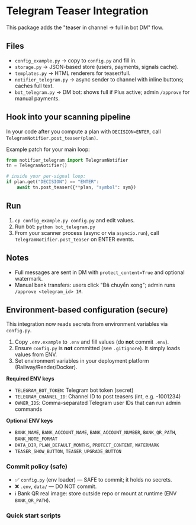 
# Telegram Teaser Integration

This package adds the "teaser in channel → full in bot DM" flow.

## Files
- `config_example.py` → copy to `config.py` and fill in.
- `storage.py` → JSON-based store (users, payments, signals cache).
- `templates.py` → HTML renderers for teaser/full.
- `notifier_telegram.py` → async sender to channel with inline buttons; caches full text.
- `bot_telegram.py` → DM bot: shows full if Plus active; admin `/approve` for manual payments.

## Hook into your scanning pipeline
In your code after you compute a plan with `DECISION=ENTER`, call `TelegramNotifier.post_teaser(plan)`.

Example patch for your main loop:
```python
from notifier_telegram import TelegramNotifier
tn = TelegramNotifier()

# inside your per-signal loop:
if plan.get("DECISION") == "ENTER":
    await tn.post_teaser({**plan, "symbol": sym})
```

## Run
1. `cp config_example.py config.py` and edit values.
2. Run bot: `python bot_telegram.py`
3. From your scanner process (async or via `asyncio.run`), call `TelegramNotifier.post_teaser` on ENTER events.

## Notes
- Full messages are sent in DM with `protect_content=True` and optional watermark.
- Manual bank transfers: users click "Đã chuyển xong"; admin runs `/approve <telegram_id> 1M`.


## Environment-based configuration (secure)

This integration now reads secrets from environment variables via `config.py`.

1. Copy `.env.example` to `.env` and fill values (do **not** commit `.env`).
2. Ensure `config.py` is **not** committed (see `.gitignore`). It simply loads values from ENV.
3. Set environment variables in your deployment platform (Railway/Render/Docker).

**Required ENV keys**
- `TELEGRAM_BOT_TOKEN`: Telegram bot token (secret)
- `TELEGRAM_CHANNEL_ID`: Channel ID to post teasers (int, e.g. -1001234)
- `OWNER_IDS`: Comma-separated Telegram user IDs that can run admin commands

**Optional ENV keys**
- `BANK_NAME`, `BANK_ACCOUNT_NAME`, `BANK_ACCOUNT_NUMBER`, `BANK_QR_PATH`, `BANK_NOTE_FORMAT`
- `DATA_DIR`, `PLAN_DEFAULT_MONTHS`, `PROTECT_CONTENT`, `WATERMARK`
- `TEASER_SHOW_BUTTON`, `TEASER_UPGRADE_BUTTON`



### Commit policy (safe)
- ✅ `config.py` (env loader) — SAFE to commit; it holds no secrets.
- ❌ `.env`, `data/` — DO NOT commit.
- ℹ️ Bank QR real image: store outside repo or mount at runtime (ENV `BANK_QR_PATH`).

### Quick start scripts
